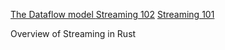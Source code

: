 

[The Dataflow model ](https://www.vldb.org/pvldb/vol8/p1792-Akidau.pdf)
[Streaming 102](https://www.oreilly.com/radar/the-world-beyond-batch-streaming-102/)
[Streaming 101](https://www.oreilly.com/radar/the-world-beyond-batch-streaming-101/)

Overview of Streaming in Rust 

